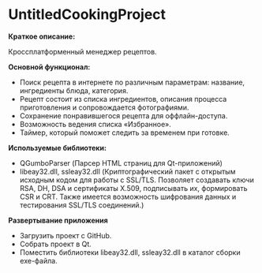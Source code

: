 # UntitledCookingProject

**Краткое описание:**

Кроссплатформенный менеджер рецептов.

**Основной функционал:**

* Поиск рецепта в интернете по различным параметрам: название, ингредиенты блюда, категория.
* Рецепт состоит из списка ингредиентов, описания процесса приготовления и сопровождается фотографиями.
* Сохранение понравившегося рецепта для оффлайн-доступа.
* Возможность ведения списка «Избранное».
* Таймер, который поможет следить за временем при готовке.

**Используемые библиотеки:**

* QGumboParser
  (Парсер HTML страниц для Qt-приложений) 
* libeay32.dll, ssleay32.dll
  (Криптографический пакет с открытым исходным кодом для работы с SSL/TLS. 
  Позволяет создавать ключи RSA, DH, DSA и сертификаты X.509, подписывать 
  их, формировать CSR и CRT. Также имеется возможность шифрования данных 
  и тестирования SSL/TLS соединений.)

**Развертывание приложения**

* Загрузить проект с GitHub.
* Собрать проект в Qt.
* Поместить библиотеки libeay32.dll, ssleay32.dll в каталог сборки exe-файла. 

